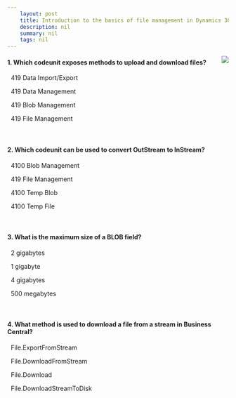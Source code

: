 ```yaml
---
    layout: post
    title: Introduction to the basics of file management in Dynamics 365 Business Central  
    description: nil
    summary: nil
    tags: nil
---
```



 <a target="_blank" href="https://docs.microsoft.com/en-us/learn/modules/introduction-basics-file-management/6-check/"><i class="fas fa-external-link-alt"></i> </a>
 <img align="right" src="https://docs.microsoft.com/en-us/learn/achievements/introduction-basics-file-management.svg">
####  1. Which codeunit exposes methods to upload and download files?


<i class='far fa-square'></i> &nbsp;&nbsp;419 Data Import/Export

<i class='far fa-square'></i> &nbsp;&nbsp;419 Data Management

<i class='far fa-square'></i> &nbsp;&nbsp;419 Blob Management

<i class='fas fa-check-square' style='color: Dodgerblue;'></i> &nbsp;&nbsp;419 File Management
<br />
<br />
<br />

####  2. Which codeunit can be used to convert OutStream to InStream?


<i class='far fa-square'></i> &nbsp;&nbsp;4100 Blob Management

<i class='far fa-square'></i> &nbsp;&nbsp;419 File Management

<i class='fas fa-check-square' style='color: Dodgerblue;'></i> &nbsp;&nbsp;4100 Temp Blob

<i class='far fa-square'></i> &nbsp;&nbsp;4100 Temp File
<br />
<br />
<br />

####  3. What is the maximum size of a BLOB field?


<i class='fas fa-check-square' style='color: Dodgerblue;'></i> &nbsp;&nbsp;2 gigabytes

<i class='far fa-square'></i> &nbsp;&nbsp;1 gigabyte

<i class='far fa-square'></i> &nbsp;&nbsp;4 gigabytes

<i class='far fa-square'></i> &nbsp;&nbsp;500 megabytes
<br />
<br />
<br />

####  4. What method is used to download a file from a stream in Business Central?


<i class='far fa-square'></i> &nbsp;&nbsp;File.ExportFromStream

<i class='fas fa-check-square' style='color: Dodgerblue;'></i> &nbsp;&nbsp;File.DownloadFromStream

<i class='far fa-square'></i> &nbsp;&nbsp;File.Download

<i class='far fa-square'></i> &nbsp;&nbsp;File.DownloadStreamToDisk
<br />
<br />
<br />
